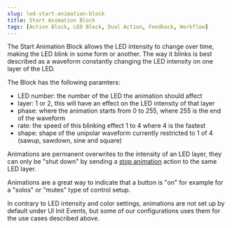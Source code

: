 ```yaml
---
slug: led-start-animation-block
title: Start Animation Block
tags: [Action Block, LED Block, Dual Action, Feedback, Workflow]
---
```


The Start Animation Block allows the LED intensity to change over time, making the LED blink in some form or another. The way it blinks is best described as a waveform constantly changing the LED intensity on one layer of the LED.

The Block has the following paramters:
- LED number: the number of the LED the animation should affect
- layer: 1 or 2, this will have an effect on the LED intensity of that layer
- phase: where the animation starts from 0 to 255, where 255 is the end of the waveform
- rate: the speed of this blinking effect 1 to 4 where 4 is the fastest
- shape: shape of the unipolar waveform currently restricted to 1 of 4 (sawup, sawdown, sine and square)

Animations are permanent overwrites to the intensity of an LED layer, they can only be "shut down" by sending a [stop animation](../led/stop-animation) action to the same LED layer.

Animations are a great way to indicate that a button is "on" for example for a "solos" or "mutes" type of control setup.

In contrary to LED intensity and color settings, animations are not set up by default under UI Init Events, but some of our configurations uses them for the use cases described above.

